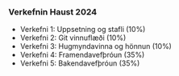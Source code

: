 ### Verkefnin Haust 2024
- Verkefni 1: Uppsetning og stafli (10%)
- Verkefni 2: Git vinnuflæði (10%)
- Verkefni 3: Hugmyndavinna og hönnun (10%)
- Verkefni 4: Framendavefþróun (35%)
- Verkefni 5: Bakendavefþróun (35%)
